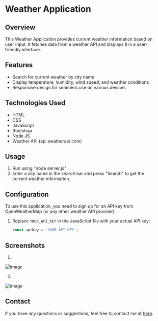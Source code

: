 # Weather Application

## Overview

This Weather Application provides current weather information based on user input. It fetches data from a weather API and displays it in a user-friendly interface.

## Features

- Search for current weather by city name
- Display temperature, humidity, wind speed, and weather conditions
- Responsive design for seamless use on various devices

## Technologies Used

- HTML
- CSS
- JavaScript
- Bootstrap
- Node JS
- Weather API (api.weatherapi.com)

## Usage

1. Run using "node server.js"
2. Enter a city name in the search bar and press "Search" to get the current weather information.

## Configuration

To use this application, you need to sign up for an API key from OpenWeatherMap (or any other weather API provider).

1. Replace `YOUR_API_KEY` in the JavaScript file with your actual API key:
    ```javascript
    const apiKey = 'YOUR_API_KEY';
    ```

## Screenshots

1.
![image](https://github.com/user-attachments/assets/9c14022f-9aa1-4fc7-a599-ded504ee60c3)

2.
![image](https://github.com/user-attachments/assets/59a78f9f-d2b7-4452-9af5-1504d0a07bcb)


## Contact

If you have any questions or suggestions, feel free to contact me at [here](arpitpandey639344@gmail.com).
